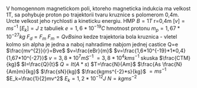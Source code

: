 V homogennom magnetickom poli, ktoreho magneticka indukcia ma velkost 1T, sa pohybuje proton po trajektorii tvaru kruznice s polomerom 0,4m. Urcte velkost jeho rychlosti a kineticku energiu.
HMP
$B=1T$
r=0,4m
$[v]=ms^{-1}$
$[E_k]=J$
z tabuliek
$e= 1,6*10^{-19}C$
hmotnost protonu
$m_{p}=1,67*10^{-27}kg$
$F_d=F_m$
$F_m=QvBsin\alpha$
kedze trajektoria bola kruznica - vletel kolmo sin alpha je jedna a naboj nahradime nabjom jednej castice Q=e
$\frac{mv^{2}}{r}=Bve$
$v=\frac{eBr}{m}$
$v=\frac{1,6*10^{-19}*1*0,4}{1,67*10^{-27}}$
$v=3,8*10^7mS^{-1}$
$=3,8*10^4kms^{-1}$
skuska
$\frac{CTM}{kg}$
$I=\frac{Q}{t}$
$Q=It(A*s)$
$T=\frac{N}{Am}$
$\frac{As \frac{N}{Am}m}{kg}$
$\frac{sN}{kg}$
$\frac{kgms^{-2}*s}{kg}$
$=ms^{-1}$
$E_k=\frac{1}{2}mv^2$
$E_k=1,2*10^{-12}J$
$N=kgms^{-2}$



